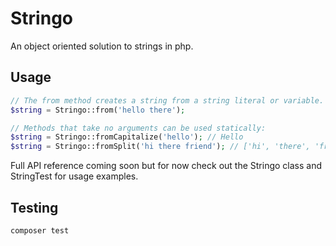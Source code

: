 # Stringo

An object oriented solution to strings in php.

## Usage

```php
// The from method creates a string from a string literal or variable.
$string = Stringo::from('hello there');

// Methods that take no arguments can be used statically:
$string = Stringo::fromCapitalize('hello'); // Hello
$string = Stringo::fromSplit('hi there friend'); // ['hi', 'there', 'friend']
```

Full API reference coming soon but for now check out the Stringo class and
StringTest for usage examples.

## Testing

```bash
composer test
```